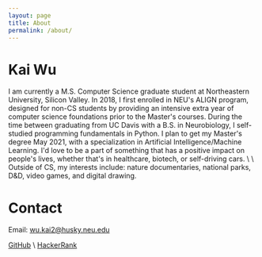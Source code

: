 ```yaml
---
layout: page
title: About
permalink: /about/
---
```

# Kai Wu
I am currently a M.S. Computer Science graduate student at Northeastern University, Silicon Valley. In 2018, I first enrolled in NEU's ALIGN program, designed for non-CS students by providing an intensive extra year of computer science foundations prior to the Master's courses. During the time between graduating from UC Davis with a B.S. in Neurobiology, I self-studied programming fundamentals in Python. I plan to get my Master's degree May 2021, with a specialization in Artificial Intelligence/Machine Learning. I'd love to be a part of something that has a positive impact on people's lives, whether that's in healthcare, biotech, or self-driving cars.
\\
\\
Outside of CS, my interests include: nature documentaries, national parks, D&D, video games, and digital drawing.

# Contact
Email: [wu.kai2@husky.neu.edu](wu.kai2@husky.neu.edu)

[GitHub](https://github.com/kaaii) \\
[HackerRank](https://www.hackerrank.com/something_kai)
